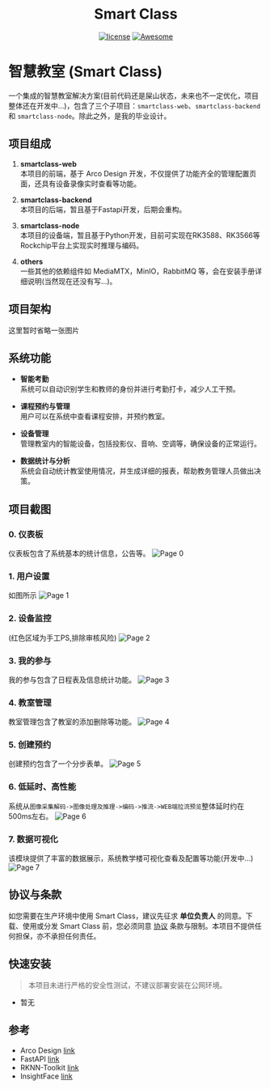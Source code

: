 <div align="center">
  <h1>Smart Class</h1>
</div>

<div align="center">

[![license](https://img.shields.io/badge/license-GPLv2-blue.svg)](./LICENSE)
[![Awesome](https://cdn.rawgit.com/sindresorhus/awesome/d7305f38d29fed78fa85652e3a63e154dd8e8829/media/badge.svg)](https://gitee.com/devsuperjin/smart-class)

</div>

# 智慧教室 (Smart Class)

一个集成的智慧教室解决方案(目前代码还是屎山状态，未来也不一定优化，项目整体还在开发中...)，包含了三个子项目：`smartclass-web`、`smartclass-backend` 和 `smartclass-node`。除此之外，是我的毕业设计。

## 项目组成

1. **smartclass-web**  
   本项目的前端，基于 Arco Design 开发，不仅提供了功能齐全的管理配置页面，还具有设备录像实时查看等功能。

2. **smartclass-backend**  
   本项目的后端，暂且基于Fastapi开发，后期会重构。

3. **smartclass-node**  
   本项目的设备端，暂且基于Python开发，目前可实现在RK3588、RK3566等Rockchip平台上实现实时推理与编码。

4. **others**  
   一些其他的依赖组件如 MediaMTX，MinIO，RabbitMQ 等，会在安装手册详细说明(当然现在还没有写...)。


## 项目架构

  这里暂时省略一张图片

## 系统功能

- **智能考勤**  
  系统可以自动识别学生和教师的身份并进行考勤打卡，减少人工干预。

- **课程预约与管理**  
  用户可以在系统中查看课程安排，并预约教室。

- **设备管理**  
  管理教室内的智能设备，包括投影仪、音响、空调等，确保设备的正常运行。

- **数据统计与分析**  
  系统会自动统计教室使用情况，并生成详细的报表，帮助教务管理人员做出决策。

## 项目截图

### 0. 仪表板
仪表板包含了系统基本的统计信息，公告等。
![Page 0](images/0.jpg)

### 1. 用户设置
如图所示
![Page 1](images/1.jpg)

### 2. 设备监控
(红色区域为手工PS,排除审核风险)
![Page 2](images/2.jpg)

### 3. 我的参与
我的参与包含了日程表及信息统计功能。
![Page 3](images/3.jpg)

### 4. 教室管理
教室管理包含了教室的添加删除等功能。
![Page 4](images/4.jpg)

### 5. 创建预约
创建预约包含了一个分步表单。
![Page 5](images/5.jpg)

### 6. 低延时、高性能
系统从`图像采集解码->图像处理及推理->编码->推流->WEB端拉流预览`整体延时约在500ms左右。
![Page 6](images/6.jpg)

### 7. 数据可视化
该模块提供了丰富的数据展示，系统教学楼可视化查看及配置等功能(开发中...)
![Page 7](images/7.jpg)

## 协议与条款

如您需要在生产环境中使用 Smart Class，建议先征求 **单位负责人** 的同意。下载、使用或分发 Smart Class 前，您必须同意 [协议](./LICENSE) 条款与限制。本项目不提供任何担保，亦不承担任何责任。

## 快速安装

> 本项目未进行严格的安全性测试，不建议部署安装在公网环境。

- 暂无

## 参考

- Arco Design [link](https://github.com/arco-design/arco-design.git)
- FastAPI [link](https://github.com/fastapi/fastapi.git)
- RKNN-Toolkit [link](https://github.com/rockchip-linux/rknn-toolkit.git)
- InsightFace [link](https://github.com/deepinsight/insightface.git)
